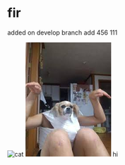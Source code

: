 # fir

added on develop branch 
add 456 111

![cat](https://i.imgur.com/MwIqpS8.jpeg)
![dog](dog.jpg)
hi